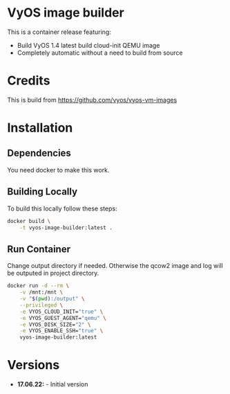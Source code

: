 # VyOS image builder
This is a container release featuring:

* Build VyOS 1.4 latest build cloud-init QEMU image
* Completely automatic without a need to build from source

# Credits
This is build from https://github.com/vyos/vyos-vm-images

# Installation

## Dependencies
You need docker to make this work.

## Building Locally
To build this locally follow these steps:

```bash
docker build \
    -t vyos-image-builder:latest .
```

## Run Container

Change output directory if needed. Otherwise the qcow2 image and log will be outputed in project directory.

```bash
docker run -d --rm \
    -v /mnt:/mnt \
    -v "$(pwd):/output" \
    --privileged \
    -e VYOS_CLOUD_INIT="true" \
    -e VYOS_GUEST_AGENT="qemu" \
    -e VYOS_DISK_SIZE="2" \
    -e VYOS_ENABLE_SSH="true" \
    vyos-image-builder:latest
```

# Versions

* **17.06.22:** - Initial version